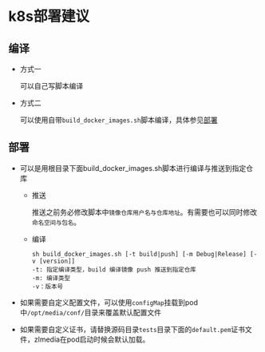 # k8s部署建议

## 编译

- 方式一 

    可以自己写脚本编译

- 方式二

    可以使用自带`build_docker_images.sh`脚本编译，具体参见[部署](##部署)

## 部署
- 可以是用根目录下面build_docker_images.sh脚本进行编译与推送到指定仓库

    - 推送

        推送之前务必修改脚本中`镜像仓库用户名与仓库地址`。有需要也可以同时修改`命名空间与包名`。

    - 编译

        ```shell
        sh build_docker_images.sh [-t build|push] [-m Debug|Release] [-v [version]]
        -t: 指定编译类型，build 编译镜像 push 推送到指定仓库
        -m: 编译类型
        -v：版本号
        ```

- 如果需要自定义配置文件，可以使用`configMap`挂载到pod中`/opt/media/conf/`目录来覆盖默认配置文件
- 如果需要自定义证书，请替换源码目录`tests`目录下面的`default.pem`证书文件，zlmedia在pod启动时候会默认加载。

